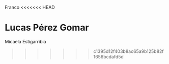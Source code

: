 
Franco
<<<<<<< HEAD

Lucas Pérez Gomar
=======
Micaela Estigarribia
>>>>>>> c1395d12f403b8ac65a9b125b82f1656bcdafd5d
